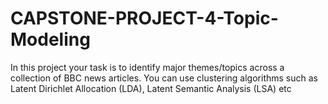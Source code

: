 # CAPSTONE-PROJECT-4-Topic-Modeling
In this project your task is to identify major themes/topics across a collection of BBC news articles. You can use clustering algorithms such as Latent Dirichlet Allocation (LDA), Latent Semantic Analysis (LSA) etc

